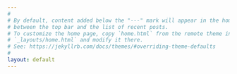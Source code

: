 ```yaml
---
#
# By default, content added below the "---" mark will appear in the home page
# between the top bar and the list of recent posts.
# To customize the home page, copy `home.html` from the remote theme into
# `_layouts/home.html` and modify it there.
# See: https://jekyllrb.com/docs/themes/#overriding-theme-defaults
#
layout: default
---
```

